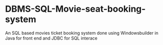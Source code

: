 # DBMS-SQL-Movie-seat-booking-system
An SQL based movies ticket booking system done using Windowsbuilder in Java for front end and JDBC for SQL interace
